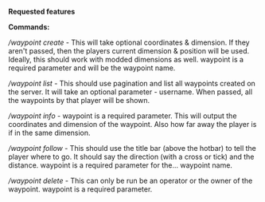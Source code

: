 
**Requested features**

**Commands:**

*/waypoint create <waypoint> <position> <dimension>* - This will take optional coordinates & dimension. If they aren't passed, then the players current dimension & position will be used. Ideally, this should work with modded dimensions as well. waypoint is a required parameter and will be the waypoint name.

*/waypoint list <username>* - This should use pagination and list all waypoints created on the server. It will take an optional parameter - username. When passed, all the waypoints by that player will be shown.

*/waypoint info <waypoint>* - waypoint is a required parameter. This will output the coordinates and dimension of the waypoint. Also how far away the player is if in the same dimension.

*/waypoint follow <waypoint>* - This should use the title bar (above the hotbar) to tell the player where to go. It should say the direction (with a cross or tick) and the distance. waypoint is a required parameter for the... waypoint name.

*/waypoint delete <waypoint>* - This can only be run be an operator or the owner of the waypoint. waypoint is a required parameter.
